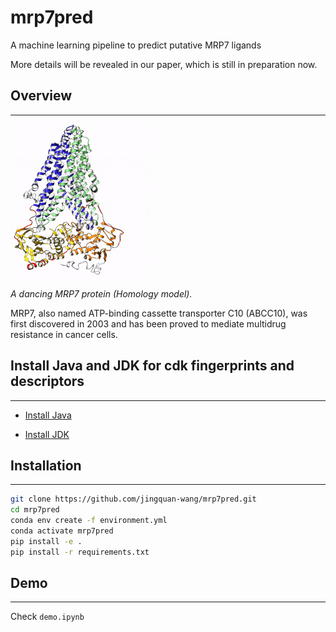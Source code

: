 # mrp7pred

A machine learning pipeline to predict putative MRP7 ligands

More details will be revealed in our paper, which is still in preparation now.

## Overview
--------
![](./mrp7_small.gif)

_A dancing MRP7 protein (Homology model)._

MRP7, also named ATP-binding cassette transporter C10 (ABCC10), was first
discovered in 2003 and has been proved to mediate multidrug resistance in
cancer cells.

## Install Java and JDK for cdk fingerprints and descriptors
--------
- [Install Java](https://www.java.com/en/download/help/mac_install.html)

- [Install JDK](https://docs.oracle.com/en/java/javase/15/install/installation-jdk-macos.html#GUID-2FE451B0-9572-4E38-A1A5-568B77B146DE)


## Installation
--------
```bash
git clone https://github.com/jingquan-wang/mrp7pred.git
cd mrp7pred
conda env create -f environment.yml
conda activate mrp7pred
pip install -e .
pip install -r requirements.txt
```

## Demo
--------
Check `demo.ipynb`
